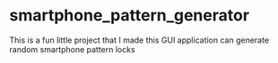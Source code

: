 # smartphone_pattern_generator
This is a fun little project that I made this GUI application can generate random smartphone pattern locks
